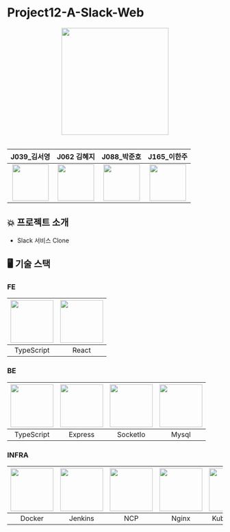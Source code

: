 # Project12-A-Slack-Web

<div align="center">
<img src="https://cdn.pixabay.com/photo/2017/08/01/08/59/logo-2563719_960_720.jpg" width="" height="250"/>
<br />
<br />


| J039_김서영 | J062 김혜지 | J088_박준호 |J165_이한주 |
| :------: | :------: | :------: | :------: |
| <img width=85 src="https://ca.slack-edge.com/T019JFET9H7-U01A1NXHW5P-6ad3ec6e0275-512"> | <img width=85 src="https://ca.slack-edge.com/T019JFET9H7-U019PAHD2BV-c7785a9ef0f7-512">| <img width=85 src="https://ca.slack-edge.com/T019JFET9H7-U019P4W0YUA-41504186feaf-512"> |   <img width=85 src="https://ca.slack-edge.com/T019JFET9H7-U019VBGPEAG-c7259ab3d955-512"> |
</div>


## 💥 프로젝트 소개
* Slack 서비스 Clone

## 🖥 기술 스택

### FE
| <img width=100 src="https://noticon-static.tammolo.com/dgggcrkxq/image/upload/v1566913457/noticon/eh4d0dnic4n1neth3fui.png"> | <img width=100 src="https://images.velog.io/images/hanblueblue/post/1c793494-ae73-407b-9010-1a182f0eb387/react.png"> | 
| :--: | :--: |
| TypeScript | React |

### BE
| <img width=100 src="https://noticon-static.tammolo.com/dgggcrkxq/image/upload/v1566913457/noticon/eh4d0dnic4n1neth3fui.png"> | <img width=100 src="https://www.sohamkamani.com/static/65137ed3c844d05124dcfdab28263c21/6b427/express-routing-logo.png"> | <img width=100 src="https://t1.daumcdn.net/cfile/tistory/999915345CFA09412C"> | <img width=100 src="https://img1.daumcdn.net/thumb/R1280x0.fjpg/?fname=http://t1.daumcdn.net/brunch/service/user/797z/image/3r7sR9IJuBZfq4M5yKrLWIt3rZE.jpg"> |
| :--: | :--: | :--: | :--: |
| TypeScript | Express | SocketIo | Mysql |

### INFRA
| <img width=100 src="https://images.velog.io/images/hanblueblue/post/1609cea7-df58-49e6-9a50-2ac444cb35cd/docker_codeception-07.jpg"> | <img width=100  src="https://media.vlpt.us/images/beoms96/post/05b4d550-7403-4fcb-8612-61abab463f05/logo-title-opengraph.png"> | <img width=100 src="https://imbang.net/wp-content/uploads/2019/05/ncp-logo.jpg"> | <img width=100 src="https://blog.kakaocdn.net/dn/deQIEi/btqCO2tqKD6/tyNjWGeqqAKZez0izyKukk/img.png"> | <img width=100 src="https://i2.wp.com/subicura.com/assets/article_images/2019-05-19-kubernetes-basic-1/kubernetes-logo.png?w=769&ssl=1"> | 
| :--: | :--: | :--: | :--: | :--: |
| Docker | Jenkins | NCP | Nginx | Kubernetes
